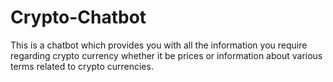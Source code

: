 # Crypto-Chatbot
This is a chatbot which provides you with all the information you require regarding crypto currency whether it be prices or information about various terms related to crypto currencies.
